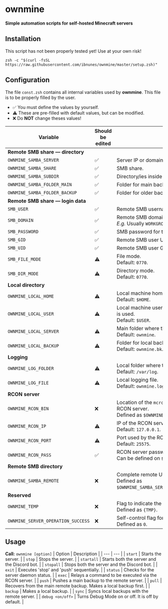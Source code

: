 # ownmine

**Simple automation scripts for self-hosted Minecraft servers**


## Installation

This script has not been properly tested yet! Use at your own risk!

```
zsh -c "$(curl -fsSL https://raw.githubusercontent.com/ibnunes/ownmine/master/setup.zsh)"
```


## Configuration

The file `const.zsh` contains all internal variables used by **ownmine**. This file is to be properly filled by the user.

* ✅ You must define the values by yourself.
* ⚠️ These are pre-filled with default values, but can be modified.
* ❌ Do **NOT** change theses values!

| Variable | Should be edited | Description |
| --- | --- | --- |
| **Remote SMB share &mdash; directory** |
| `OWNMINE_SAMBA_SERVER`             | ✅ | Server IP or domain. |
| `OWNMINE_SAMBA_SHARE`              | ✅ | SMB share. |
| `OWNMINE_SAMBA_SUBDIR`             | ✅ | Directory/ies inside SMB share. |
| `OWNMINE_SAMBA_FOLDER_MAIN`        | ✅ | Folder for main backup. Used by `push` option. |
| `OWNMINE_SAMBA_FOLDER_BACKUP`      | ✅ | Folder for older backups. Used by `sync` option. |
| **Remote SMB share &mdash; login data** |
| `SMB_USER`                         | ✅ | Remote SMB username. |
| `SMB_DOMAIN`                       | ✅ | Remote SMB domain. <br> *E.g.* Usually `WORKGROUP` for Windows networks. |
| `SMB_PASSWORD`                     | ✅ | SMB password for the username defined in `SMB_USER`. |
| `SMB_GID`                          | ✅ | Remote SMB user UID. |
| `SMB_UID`                          | ✅ | Remote SMB user GID. |
| `SMB_FILE_MODE`                    | ⚠️ | File mode. <br> Default: `0770`. |
| `SMB_DIR_MODE`                     | ⚠️ | Directory mode. <br> Default: `0770`. |
| **Local directory** |
| `OWNMINE_LOCAL_HOME`               | ⚠️ | Local machine home folder for current user. <br> Default: `$HOME`. |
| `OWNMINE_LOCAL_USER`               | ⚠️ | Local machine username. Used to fix ownership when the option `pull` is used.  <br> Default: `$USER`. |
| `OWNMINE_LOCAL_SERVER`             | ⚠️ | Main folder where the server will run from. <br> Default: `ownmine`. |
| `OWNMINE_LOCAL_BACKUP`             | ⚠️ | Folder for local backups. Used by `sync` and `backup` options. <br> Default: `ownmine.bk`. |
| **Logging** |
| `OWNMINE_LOG_FOLDER`               | ⚠️ | Local folder where the logfiles are located. <br> Default: `/var/log`. |
| `OWNMINE_LOG_FILE`                 | ⚠️ | Local logging file. <br> Default: `ownmine.log`. |
| **RCON server** |
| `OWNMINE_RCON_BIN`                 | ❌ | Location of the `mcrcon` tool binary. Used to send commands to the RCON server. <br> Defined as `$OWNMINE_LOCAL_HOME/tools/mcrcon/mcrcon`. |
| `OWNMINE_RCON_IP`                  | ⚠️ | IP of the RCON server. <br> Default: `127.0.0.1`. |
| `OWNMINE_RCON_PORT`                | ⚠️ | Port used by the RCON server. <br> Default: `25575`. |
| `OWNMINE_RCON_PASS`                | ✅ | RCON server password. <br> Can be defined on setup. |
| **Remote SMB directory** |
| `OWNMINE_SAMBA_REMOTE`             | ❌ | Complete remote URL to the SMB directory. <br> Defined as `$OWNMINE_SAMBA_SERVER/$OWNMINE_SAMBA_SHARE/$OWNMINE_SAMBA_SUBDIR`. |
| **Reserved** |
| `OWNMINE_TEMP`                     | ❌ | Flag to indicate the usage of local temporary folders. <br> Defined as `{TMP}`. |
| `OWNMINE_SERVER_OPERATION_SUCCESS` | ❌ | Self-control flag for operations success. <br> Defined as `0`. |



## Usage

**Call:** `ownmine [option]`
| Option | Description |
| --- | --- |
| `start`          | Starts the server. |
| `stop`           | Stops the server. |
| `startall`       | Starts both the server and the Discord bot. |
| `stopall`        | Stops both the server and the Discord bot. |
| `exit`           | Executes 'stop' and 'push' sequentially. |
| `status`         | Checks for the server daemon status. |
| `exec`           | Relays a command to be executed via the RCON server. |
| `push`           | Pushes a main backup to the remote server. |
| `pull`           | Recovers from the main remote backup. Makes a local backup first. |
| `backup`         | Makes a local backup. |
| `sync`           | Syncs local backups with the remote server. |
| `debug <on/off>` | Turns Debug Mode on or off. It is off by default. |
